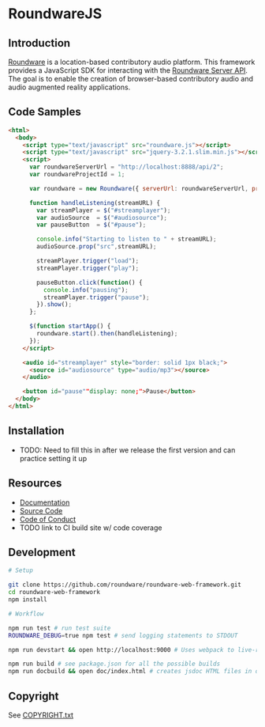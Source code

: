 # RoundwareJS

## Introduction

[Roundware](http://roundware.org/) is a location-based contributory audio platform. This framework provides a JavaScript SDK for interacting with the [Roundware Server API](https://github.com/roundware/roundware-server). The goal is to enable the creation of browser-based contributory audio and audio augmented reality applications.

## Code Samples

```html
<html>
  <body>
    <script type="text/javascript" src="roundware.js"></script>
    <script type="text/javascript" src="jquery-3.2.1.slim.min.js"></script>
    <script>
      var roundwareServerUrl = "http://localhost:8888/api/2";
      var roundwareProjectId = 1;

      var roundware = new Roundware({ serverUrl: roundwareServerUrl, projectId: roundwareProjectId });

      function handleListening(streamURL) {
        var streamPlayer = $("#streamplayer");
        var audioSource  = $("#audiosource");
        var pauseButton  = $("#pause");

        console.info("Starting to listen to " + streamURL);
        audioSource.prop("src",streamURL);

        streamPlayer.trigger("load");
        streamPlayer.trigger("play");

        pauseButton.click(function() {
          console.info("pausing");
          streamPlayer.trigger("pause");
        }).show();
      };

      $(function startApp() {
        roundware.start().then(handleListening);
      });
    </script>

    <audio id="streamplayer" style="border: solid 1px black;">
      <source id="audiosource" type="audio/mp3"></source>
    </audio>

    <button id="pause""display: none;">Pause</button>
  </body>
</html>
```

## Installation

* TODO: Need to fill this in after we release the first version and can practice setting it up

## Resources

* [Documentation](https://roundware.github.io/roundware-web-framework/)
* [Source Code](https://github.com/roundware/roundware-web-framework/)
* [Code of Conduct](https://github.com/roundware/roundware-web-framework/blob/master/CODE_OF_CONDIUCT.md)
* TODO link to CI build site w/ code coverage

## Development

```bash
# Setup

git clone https://github.com/roundware/roundware-web-framework.git
cd roundware-web-framework
npm install

# Workflow

npm run test # run test suite
ROUNDWARE_DEBUG=true npm test # send logging statements to STDOUT

npm run devstart && open http://localhost:9000 # Uses webpack to live-reload source code in your browser

npm run build # see package.json for all the possible builds
npm run docbuild && open doc/index.html # creates jsdoc HTML files in doc/
```

## Copyright

See [COPYRIGHT.txt]()
